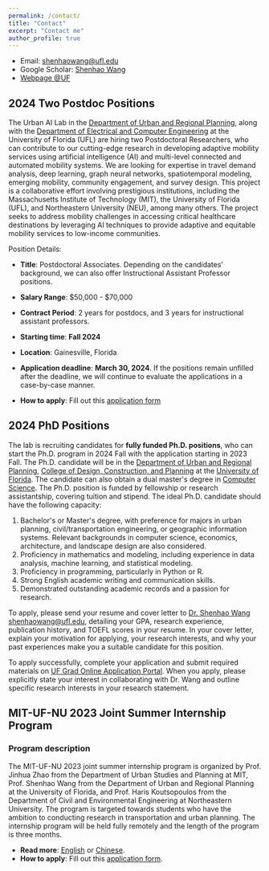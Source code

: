 ```yaml
---
permalink: /contact/
title: "Contact"
excerpt: "Contact me"
author_profile: true
---
```


* Email: [shenhaowang@ufl.edu](mailto:shenhaowang@ufl.edu)
* Google Scholar: [Shenhao Wang](https://scholar.google.com/citations?user=01AmQ8wAAAAJ&hl=en&oi=ao)
* [Webpage @UF](https://dcp.ufl.edu/urp/people_wang_s/)


## 2024 Two Postdoc Positions
The Urban AI Lab in the [Department of Urban and Regional Planning](https://dcp.ufl.edu/academics/phd8/), along with the [Department of Electrical and Computer Engineering](https://www.ece.ufl.edu/) at the University of Florida (UFL) are hiring two Postdoctoral Researchers, who can contribute to our cutting-edge research in developing adaptive mobility services using artificial intelligence (AI) and multi-level connected and automated mobility systems. We are looking for expertise in travel demand analysis, deep learning, graph neural networks, spatiotemporal modeling, emerging mobility, community engagement, and survey design. This project is a collaborative effort involving prestigious institutions, including the Massachusetts Institute of Technology (MIT), the University of Florida (UFL), and Northeastern University (NEU), among many others. The project seeks to address mobility challenges in accessing critical healthcare destinations by leveraging AI techniques to provide adaptive and equitable mobility services to low-income communities. 

Position Details:
* **Title**: Postdoctoral Associates. Depending on the candidates’ background, we can also offer Instructional Assistant Professor positions. 
*	**Salary Range**: $50,000 - $70,000
*	**Contract Period**: 2 years for postdocs, and 3 years for instructional assistant professors.
*	**Starting time**: **Fall 2024**
* **Location**: Gainesville, Florida
*	**Application deadline**: **March 30, 2024**. If the positions remain unfilled after the deadline, we will continue to evaluate the applications in a case-by-case manner.

* **How to apply**: Fill out this [application form](https://forms.gle/TbRbksrXYCi3fxn47)

## 2024 PhD Positions
The lab is recruiting candidates for **fully funded Ph.D. positions**, who can start the Ph.D. program in 2024 Fall with the application starting in 2023 Fall. The Ph.D. candidate will be in the [Department of Urban and Regional Planning](https://dcp.ufl.edu/academics/phd8/), [College of Design, Construction, and Planning](https://dcp.ufl.edu/) at the [University of Florida](https://www.ufl.edu/). The candidate can also obtain a dual master's degree in [Computer Science](https://www.cise.ufl.edu/academics/graduate/masters-program/). The Ph.D. position is funded by fellowship or research assistantship, covering tuition and stipend. The ideal Ph.D. candidate should have the following capacity:
1. Bachelor's or Master's degree, with preference for majors in urban planning, civil/transportation engineering, or geographic information systems. Relevant backgrounds in computer science, economics, architecture, and landscape design are also considered.
2. Proficiency in mathematics and modeling, including experience in data analysis, machine learning, and statistical modeling.
3. Proficiency in programming, particularly in Python or R.
4. Strong English academic writing and communication skills.
5. Demonstrated outstanding academic records and a passion for research.

To apply, please send your resume and cover letter to [Dr. Shenhao Wang](https://dcp.ufl.edu/urp/people_wang_s/) [shenhaowang@ufl.edu](mailto:shenhaowang@ufl.edu), detailing your GPA, research experience, publication history, and TOEFL scores in your resume. In your cover letter, explain your motivation for applying, your research interests, and why your past experiences make you a suitable candidate for this position. 

To apply successfully, complete your application and submit required materials on [UF Grad Online Application Portal](https://www.applyweb.com/uflgrad/index.ftl). When you apply, please explicitly state your interest in collaborating with Dr. Wang and outline specific research interests in your research statement.

## MIT-UF-NU 2023 Joint Summer Internship Program
### Program description
The MIT-UF-NU 2023 joint summer internship program is organized by Prof. Jinhua Zhao from the Department of Urban Studies and Planning at MIT, Prof. Shenhao Wang from the Department of Urban and Regional Planning at the University of Florida, and Prof. Haris Koutsopoulos from the Department of Civil and Environmental Engineering at Northeastern University. The program is targeted towards students who have the ambition to conducting research in transportation and urban planning. The internship program will be held fully remotely and the length of the program is three months.

* **Read more**: [English](./MIT_UF_NU_English.pdf) or [Chinese](./MIT_UF_NU_Chinese.pdf).
* **How to apply**: Fill out this [application form](https://forms.gle/SMruQiNDVXNPCJVF8).
